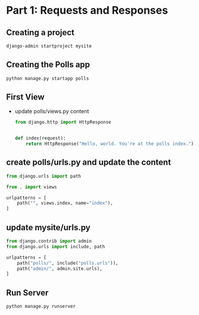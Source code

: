 # Part 1: Requests and Responses

## Creating a project

```bash
django-admin startproject mysite
```

## Creating the Polls app

```bash
python manage.py startapp polls
```

## First View

- update polls/views.py content

  ```python
  from django.http import HttpResponse


  def index(request):
      return HttpResponse("Hello, world. You're at the polls index.")
  ```

## create polls/urls.py and update the content

```python
from django.urls import path

from . import views

urlpatterns = [
    path("", views.index, name="index"),
]
```

## update mysite/urls.py

```python
from django.contrib import admin
from django.urls import include, path

urlpatterns = [
    path("polls/", include("polls.urls")),
    path("admin/", admin.site.urls),
]
```

## Run Server

```bash
python manage.py runserver
```
